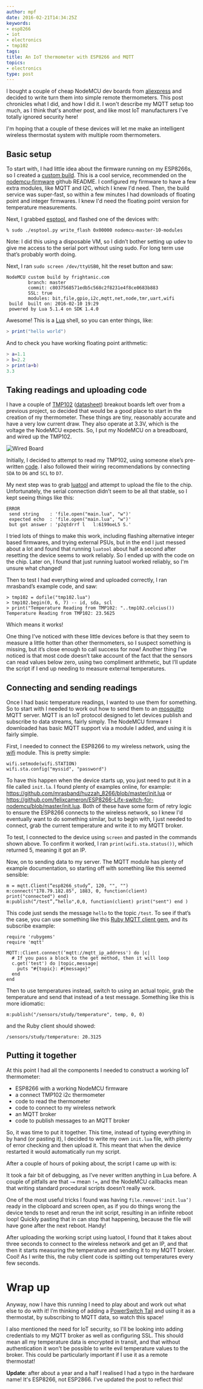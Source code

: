 ```yaml
---
author: mpf
date: 2016-02-21T14:34:25Z
keywords:
- esp8266
- iot
- electronics
- tmp102
tags:
title: An IoT thermometer with ESP8266 and MQTT
topics:
- electronics
type: post
---
```


I bought a couple of cheap NodeMCU dev boards from
[aliexpress](http://www.aliexpress.com/snapshot/7253925668.html?orderId=72277150986609)
and decided to write turn them into simple remote thermometers. This post
chronicles what I did, and how I did it. I won't describe my MQTT setup too
much, as I think that's another post, and like most IoT manufacturers I've
totally ignored security here! 

I'm hoping that a couple of these devices will let me make an intelligent
wireless thermostat system with multiple room thermometers.

## Basic setup

To start with, I had little idea about the firmware running on my ESP8266s, so
I created a [custom build](http://nodemcu-build.com/trigger-build.php). This is
a cool service, recommended on the
[nodemcu-firmware](https://github.com/nodemcu/nodemcu-firmware) github README.
I configured my firmware to have a few extra modules, like MQTT and I2C, which
I knew I'd need.  Then, the build service was super-fast, so within a few
minutes I had downloads of floating point and integer firmwares. I knew I'd need
the floating point version for temperature measurements. 

Next, I grabbed [esptool](https://github.com/themadinventor/esptool), and flashed
one of the devices with:

    % sudo ./esptool.py write_flash 0x00000 nodemcu-master-10-modules

Note: I did this using a disposable VM, so I didn’t bother setting up udev to
give me access to the serial port without using sudo. For long term use that’s
probably worth doing.

Next, I ran `sudo screen /dev/ttyUSB0`, hit the reset button and saw:

```
NodeMCU custom build by frightanic.com
        branch: master
        commit: c8037568571edb5c568c2f8231e4f8ce0683b883
        SSL: true
        modules: bit,file,gpio,i2c,mqtt,net,node,tmr,uart,wifi
 build  built on: 2016-02-10 19:29
 powered by Lua 5.1.4 on SDK 1.4.0
```

Awesome! This is a [Lua](http://www.lua.org/) shell, so you can enter things,
like:

```lua
> print("hello world")
```

And to check you have working floating point arithmetic:

```lua
> a=1.1
> b=2.2
> print(a+b)
3.3
```

## Taking readings and uploading code

I have a couple of [TMP102](https://www.sparkfun.com/products/11931)
([datasheet](http://www.ti.com/lit/ds/symlink/tmp102.pdf)) breakout boards left
over from a previous project, so decided that would be a good place to start in 
the creation of my thermometer.
These things are tiny, reasonably accurate and have a very low current draw.
They also operate at 3.3V, which is the voltage the NodeMCU expects. 
So, I put my NodeMCU on a breadboard, and wired up the TMP102.

![Wired Board](https://files.hackerific.net/IMG_0748.JPG)

Initially, I decided to attempt to read my TMP102, using someone else’s
pre-written
[code](https://github.com/mrasband/huzzah_8266/blob/master/tmp102.lua). I also
followed their wiring recommendations by connecting `SDA` to `D6` and `SCL` to
`D7`.

My next step was to grab [luatool](https://github.com/4refr0nt/luatool) and
attempt to upload the file to the chip.  Unfortunately, the serial connection
didn’t seem to be all that stable, so I kept seeing things like this:

```
ERROR
 send string    : 'file.open("main.lua", "w")'
 expected echo  : 'file.open("main.lua", "w")'
 but got answer : 'p2qtdrrf l	l:6199oeL5 S.'
```

I tried lots of things to make this work, including flashing alternative
integer based firmwares, and trying external PSUs, but in the end I just messed
about a lot and found that running `luatool` about half a second after
resetting the device seems to work reliably.  So I ended up with the code on
the chip. Later on, I found that just running luatool worked reliably, so I'm
unsure what changed!

Then to test I had everything wired and uploaded correctly, I ran mrasband’s
example code, and saw:

```
> tmp102 = dofile("tmp102.lua")
> tmp102.begin(0, 6, 7) -- id, sda, scl
> print("Temperature Reading from TMP102: "..tmp102.celcius())
Temperature Reading from TMP102: 23.5625
```

Which means it works! 

One thing I’ve noticed with these little devices before is that they seem to
measure a little hotter than other thermometers, so I suspect something is
missing, but it’s close enough to call success for now! Another thing I’ve
noticed is that most code doesn’t take account of the fact that the sensors can
read values below zero, using two compliment arithmetic, but I’ll update the
script if I end up needing to measure external temperatures.

## Connecting and sending readings

Once I had basic temperature readings, I wanted to use them for something.
So to start with I needed to work out how to send them to an
[mosquitto](http://mosquitto.org/) MQTT server. MQTT is an IoT protocol
designed to let devices publish and subscribe to data streams, fairly simply.
The NodeMCU firmware I downloaded has basic MQTT support via a module I added, 
and using it is fairly simple.

First, I needed to connect the ESP8266 to my wireless network, using the
[wifi](http://nodemcu.readthedocs.org/en/dev/en/modules/wifi/) module. This is
pretty simple:

```
wifi.setmode(wifi.STATION)
wifi.sta.config("myssid", "password")
```

To have this happen when the device starts up, you just need to put it in a
file called `init.la`. I found plenty of examples online, for example:
https://github.com/mrasband/huzzah_8266/blob/master/init.lua or
https://github.com/felixcameron/ESP8266-Lifx-switch-for-nodemcu/blob/master/init.lua.
Both of these have some form of retry logic to ensure the ESP8266 connects to
the wireless network, so I knew I'd eventually want to do something similar, 
but to begin with, I just needed to connect, grab the current temperature and write it to my
MQTT broker. 

To test, I connected to the device using `screen` and pasted in
the commands shown above. To confirm it worked, I ran
`print(wifi.sta.status())`, which returned 5, meaning it got an IP.

Now, on to sending data to my server. The MQTT module has plenty of example
documentation, so starting off with something like this seemed sensible:

```
m = mqtt.Client(“esp8266_study”, 120, "", "")
m:connect("178.79.182.85", 1883, 0, function(client) print("connected") end)
m:publish(“/test”,”hello",0,0, function(client) print("sent") end ) 
```

This code just sends the message <code>hello</code> to the topic
<code>/test</code>. To see if that’s the case, you can use something like this
[Ruby MQTT client gem](https://github.com/njh/ruby-mqtt), and its subscribe
example:

```
require 'rubygems'
require 'mqtt'

MQTT::Client.connect(‘mqtt://mqtt_ip_address') do |c|
  # If you pass a block to the get method, then it will loop
  c.get('test') do |topic,message|
    puts "#{topic}: #{message}"
  end
end
```

Then to use temperatures instead, switch to using an actual topic, grab the
temperature and send that instead of a test message. Something like this is
more idiomatic:

```
m:publish("/sensors/study/temperature", temp, 0, 0)
```

and the Ruby client should showed:

```
/sensors/study/temperature: 20.3125
```

## Putting it together

At this point I had all the components I needed to construct a working IoT thermometer:

- ESP8266 with a working NodeMCU firmware
- a connect TMP102 i2c thermometer
- code to read the thermometer
- code to connect to my wireless network
-  an MQTT broker
- code to publish messages to an MQTT broker

So, it was time to put it together. This time, instead of typing everything in
by hand (or pasting it), I decided to write my own `init.lua` file, with plenty
of error checking and then upload it. This meant that when the device restarted it
would automatically run my script.

After a couple of hours of poking about, the script I came up with is:

<script src="https://gist.github.com/mattfoster/d8960091b31795d89a90.js"></script>

It took a fair bit of debugging, as I’ve never written anything in Lua before.
A couple of pitfalls are that `~=` mean `!=`, and the NodeMCU callbacks mean
that writing standard procedural scripts doesn’t really work.

One of the most useful tricks I found was having `file.remove('init.lua’)`
ready in the clipboard and screen open, as if you do things wrong the device
tends to reset and rerun the init script, resulting in an infinite reboot loop!
Quickly pasting that in can stop that happening, because the file will have
gone after the next reboot. Handy! 

After uploading the working script using luatool, I found that it takes about
three seconds to connect to the wireless network and get an IP, and that then
it starts measuring the temperature and sending it to my MQTT broker. Cool!
As I write this, the ruby client code is spitting out temperatures every few
seconds.

# Wrap up

Anyway, now I have this running I need to play about and work out what else to
do with it! I’m thinking of adding a 
[PowerSwitch Tail](http://www.powerswitchtail.com/Pages/default.aspx) and using it
as a thermostat, by subscribing to MQTT data, so watch this space!

I also mentioned the need for IoT security, so I'll be looking into adding
credentials to my MQTT broker as well as configuring SSL. This should mean all
my temperature data is encrypted in transit, and that without authentication it 
won't be possible to write evil temperature values to the broker. This could be
particularly important if I use it as a remote thermostat!

**Update**: after about a year and a half I realised I had a typo in the
hardware name! It's ESP8266, not ESP2866. I've updated the post to reflect
this!
